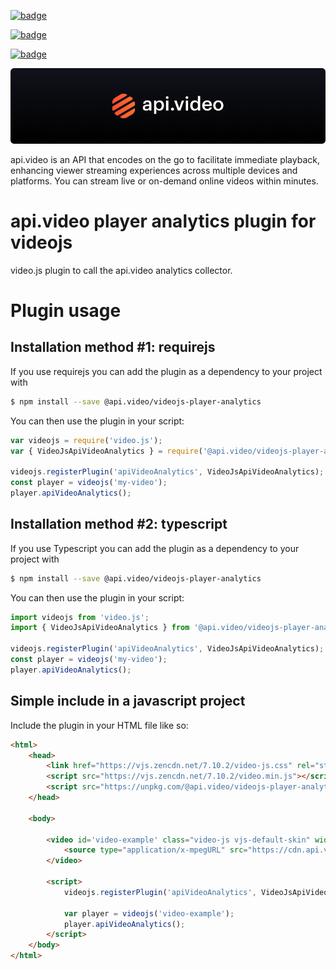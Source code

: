 [![badge](https://img.shields.io/twitter/follow/api_video?style=social)](https://twitter.com/intent/follow?screen_name=api_video)

[![badge](https://img.shields.io/github/stars/apivideo/videojs-player-analytics?style=social)](https://github.com/apivideo/videojs-player-analytics)

[![badge](https://img.shields.io/discourse/topics?server=https%3A%2F%2Fcommunity.api.video)](https://community.api.video)

![](https://github.com/apivideo/API_OAS_file/blob/master/apivideo_banner.png)

api.video is an API that encodes on the go to facilitate immediate playback, enhancing viewer streaming experiences across multiple devices and platforms. You can stream live or on-demand online videos within minutes.

# api.video player analytics plugin for videojs

video.js plugin to call the api.video analytics collector. 

# Plugin usage

## Installation method #1: requirejs

If you use requirejs you can add the plugin as a dependency to your project with 

```sh
$ npm install --save @api.video/videojs-player-analytics
```

You can then use the plugin in your script: 

```javascript
var videojs = require('video.js');
var { VideoJsApiVideoAnalytics } = require('@api.video/videojs-player-analytics');

videojs.registerPlugin('apiVideoAnalytics', VideoJsApiVideoAnalytics);
const player = videojs('my-video');
player.apiVideoAnalytics();
```

## Installation method #2: typescript

If you use Typescript you can add the plugin as a dependency to your project with 

```sh
$ npm install --save @api.video/videojs-player-analytics
```

You can then use the plugin in your script: 

```typescript
import videojs from 'video.js';
import { VideoJsApiVideoAnalytics } from '@api.video/videojs-player-analytics';

videojs.registerPlugin('apiVideoAnalytics', VideoJsApiVideoAnalytics);
const player = videojs('my-video');
player.apiVideoAnalytics();


```

## Simple include in a javascript project

Include the plugin in your HTML file like so:

```html
<html>
    <head>
        <link href="https://vjs.zencdn.net/7.10.2/video-js.css" rel="stylesheet" />
        <script src="https://vjs.zencdn.net/7.10.2/video.min.js"></script>
        <script src="https://unpkg.com/@api.video/videojs-player-analytics"></script>
    </head>
    
    <body>
    
        <video id='video-example' class="video-js vjs-default-skin" width="400" height="300" controls>
            <source type="application/x-mpegURL" src="https://cdn.api.video/vod/vi5oDagRVJBSKHxSiPux5rYD/hls/manifest.m3u8">
        </video>
    
        <script>
            videojs.registerPlugin('apiVideoAnalytics', VideoJsApiVideoAnalytics);
            
            var player = videojs('video-example');
            player.apiVideoAnalytics();
        </script>
    </body>
</html>
```
